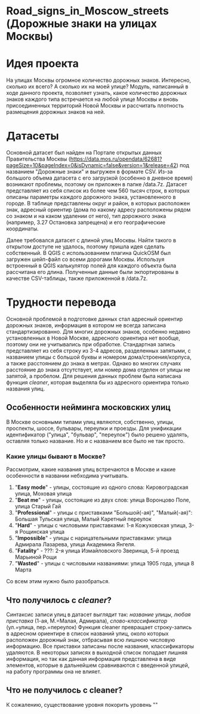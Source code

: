# Road_signs_in_Moscow_streets (Дорожные знаки на улицах Москвы)
# Идея проекта
На улицах Москвы огромное количество дорожных знаков. Интересно, сколько их всего? А сколько их на моей улице? Модуль, написанный в ходе данного проекта, позволяет узнать, какое количество дорожных знаков каждого типа встречается на любой улице Москвы и вновь присоединенных территорий Новой Москвы и рассчитать плотность размещения дорожных знаков на ней.
# Датасеты

Основной датасет был найден на Портале открытых данных Правительства Москвы (https://data.mos.ru/opendata/62681?pageSize=10&pageIndex=0&isDynamic=false&version=1&release=42) под названием "Дорожные знаки" и выгружен в формате CSV. Из-за большого объема датасета с его загрузкой (особенно в дневное время) возникают проблемы, поэтому он приложен в папке /data.7z. Датасет представляет из себя список из более чем 560 тысяч строк, в которых описаны параметры каждого дорожного знака, установленного в городе. В таблице представлены округ и район, в которых расположен знак, адресный ориентир (дома по какому адресу расположены рядом со знаком и на каком удалении от него), тип дорожного знака (например, 3.27 Остановка запрещена) и его географические координаты. 

Далее требовался датасет с длиной улиц Москвы. Найти такого в открытом доступе не удалось, поэтому пришла идея сделать собственный. В QGIS с использованием плагина QuickOSM был загружен шейп-файл со всеми дорогами Москвы. Используя встроенный в QGIS калькулятор полей для каждого объекта была рассчитана его длина. Полученные данные были экпортированы в качестве CSV-таблицы, также приложенной в /data.7z.

# Трудности перевода
Основной проблемой в подготовке данных стал адресный ориентир дорожных знаков, информация в котором не всегда записана стандартизированно. Для многих дорожных знаков, особенно недавно установленных в Новой Москве, адресного ориентира нет вообще, поэтому они не учитывались при обработке. Стандартная запись представляет из себя строку из 3-4 адресов, разделенных запятыми, с названием улицы с большой буквы и номером дома/строения/корпуса, а также расстоянием до знака в метрах. Однако во многих случаях расстояние до знака отсутствует, или номер дома отделен от улицы не запятой, а пробелом. Для решения данных проблем была написана функция *cleaner*, которая выделяла бы из адресного ориентира только названия улиц.
## Особенности нейминга московских улиц
В Москве основными типами улиц являются, собственно, улицы, проспекты, шоссе, бульвары, переулки и проезды. Для унификации идентификатор ("улица", "бульвар", "переулок") было решено удалять, оставляя только название. Но и с названием все было не так просто. 
### Какие улицы бывают в Москве?
Рассмотрим, какие названия улиц встречаются в Москве и какие особенности в названии небходима учитывать.
1. "__Easy mode__" - улицы, состоящие из одного слова: Кировоградская улица, Моховая улица
2. "__Beat me__" - улицы, состоящие из двух слов: улица Воронцово Поле, улица Старый Гай
3. "__Professional__" - улицы с приставками "Большой(-ая)", "Малый(-ая)": Большая Тульская улица, Малый Каретный переулок
4. "__Hard__" - улицы с числовыми приставками: 1-я Кожуховская улица, 3-я Рощинская улица
5. "__Impossible__" - улицы с нарицательными приставками: улица Адмирала Лазарева, улица Академика Янгеля.
6. "__Fatality__" - ???: 2-я улица Измайловского Зверинца, 5-й проезд Марьиной Рощи
7. "__Wasted__" - улицы с числовыми названиями: улица 1905 года, улица 8 Марта
   
Со всем этим нужно было разобраться.

## Что получилось с *cleaner*?
Синтаксис записи улиц в датасет выглядит так: *название улицы*, *любая приставка* (1-ая, М.=Малая, Адмирала), *слово-классификатор* (ул.=улица, пер.=переулок)
Функция cleaner превращает строку-запись в адресном ориентире в список названий улиц, около которых расположен дорожный знак, отбрасывая всю лишнюю числовую информацию. Все приставки записаны после названия, классификаторы удаляются. В некоторых записях в выходной список попадает лишняя информация, но так как данная информация представлена в виде элементов, которые в дальнейшем сравниваются с введенной улицей, на работу программы она не влияет.

## Что не получилось с cleaner?
К сожалению, существование уровня покорить уровень ""

